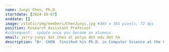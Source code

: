 ```yaml
---
name: Junyi Chen, Ph.D.
startdate: [2024-10-07]
enddate: []
image: /static/img/members/ChenJunyi.jpg #365 x 365 pixels, 72 dpi
position: Research Assistant Professor
#subsequent:  update once you become an alumnus
email: jerry-junyi dot chen at polyu dot edu dot hk
description: "Dr. CHEN  finished his Ph.D. in Computer Science at the City University of Hong Kong. His research focuses on the application of artificial intelligence in bioinformatics, including single-cell RNA-seq analysis, and sequence analysis"
---
```

